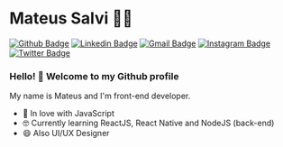 # Mateus Salvi :man_technologist:

[![Github Badge](https://img.shields.io/badge/-Github-000?style=flat-square&logo=Github&logoColor=white)](https://github.com/salvimateus/)
[![Linkedin Badge](https://img.shields.io/badge/-LinkedIn-blue?style=flat-square&logo=Linkedin&logoColor=white)](https://www.linkedin.com/in/salvimateus/)
[![Gmail Badge](https://img.shields.io/badge/-Gmail-c14438?style=flat-square&logo=Gmail&logoColor=white)](mailto:salvi.mateus@gmail.com)
[![Instagram Badge](https://img.shields.io/badge/-Instagram-C13584?style=flat-square&labelColor=C13584&logo=instagram&logoColor=white)](https://www.instagram.com/salvimateus/)
[![Twitter Badge](https://img.shields.io/badge/-Twitter-1ca0f1?style=flat-square&labelColor=1ca0f1&logo=twitter&logoColor=white)](https://twitter.com/salvimateus)

### Hello! 👋 Welcome to my Github profile

My name is Mateus and I'm front-end developer.

 - 💙 In love with JavaScript
 - 🤓 Currently learning ReactJS, React Native and NodeJS (back-end)
 - 😄 Also UI/UX Designer
